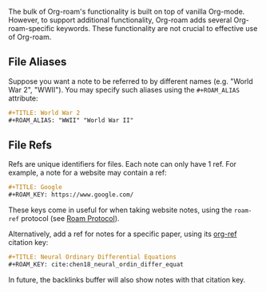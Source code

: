 The bulk of Org-roam's functionality is built on top of vanilla
Org-mode. However, to support additional functionality, Org-roam adds
several Org-roam-specific keywords. These functionality are not
crucial to effective use of Org-roam.

## File Aliases

Suppose you want a note to be referred to by different names (e.g.
"World War 2", "WWII"). You may specify such aliases using the
`#+ROAM_ALIAS` attribute:

```org
#+TITLE: World War 2
#+ROAM_ALIAS: "WWII" "World War II"
```


## File Refs

Refs are unique identifiers for files. Each note can only have 1 ref.
For example, a note for a website may contain a ref:

```org
#+TITLE: Google
#+ROAM_KEY: https://www.google.com/
```

These keys come in useful for when taking website notes, using the
`roam-ref` protocol (see [Roam Protocol](roam_protocol.md)).

Alternatively, add a ref for notes for a specific paper, using its
[org-ref](https://github.com/jkitchin/org-ref) citation key:

```org
#+TITLE: Neural Ordinary Differential Equations
#+ROAM_KEY: cite:chen18_neural_ordin_differ_equat
```

In future, the backlinks buffer will also show notes with that
citation key.
